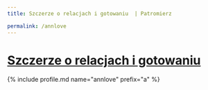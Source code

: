 ```yaml
---
title: Szczerze o relacjach i gotowaniu  | Patromierz

permalink: /annlove
---
```


# [Szczerze o relacjach i gotowaniu ](https://patronite.pl/annlove)

{% include profile.md name="annlove" prefix="a" %}
